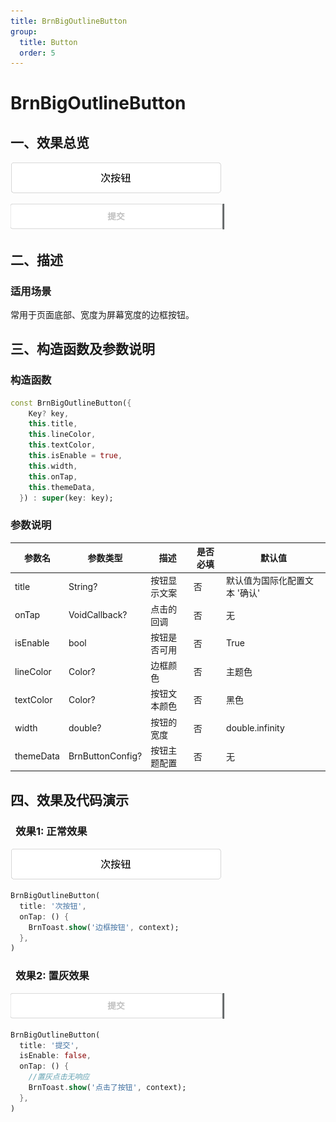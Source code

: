 ```yaml
---
title: BrnBigOutlineButton
group:
  title: Button
  order: 5
---
```


# BrnBigOutlineButton

## 一、效果总览

![](./img/BrnBigOutlineButton.png)

<img src="./img/BrnBigOutlineButtonDisabled.png" style="zoom:50%;" />

## 二、描述

### 适用场景

常用于页面底部、宽度为屏幕宽度的边框按钮。

## 三、构造函数及参数说明

### 构造函数

```dart
const BrnBigOutlineButton({
    Key? key,
    this.title,
    this.lineColor,
    this.textColor,
    this.isEnable = true,
    this.width,
    this.onTap,
    this.themeData,
  }) : super(key: key);
```
### 参数说明

| **参数名** | **参数类型** | 描述 | **是否必填** | **默认值** |
| --- | --- | --- | --- | --- |
| title | String? | 按钮显示文案 | 否 | 默认值为国际化配置文本 '确认' |
| onTap | VoidCallback? | 点击的回调 | 否 | 无 |
| isEnable | bool | 按钮是否可用 | 否 | True |
| lineColor | Color? | 边框颜色 | 否 | 主题色 |
| textColor | Color? | 按钮文本颜色 | 否 | 黑色 |
| width | double? | 按钮的宽度 | 否 | double.infinity |
| themeData | BrnButtonConfig? | 按钮主题配置 | 否 | 无 |

## 四、效果及代码演示

###  效果1: 正常效果


![](./img/BrnBigOutlineButton.png)


```dart
BrnBigOutlineButton(
  title: '次按钮',
  onTap: () {
    BrnToast.show('边框按钮', context);
  },
)
```
###  效果2: 置灰效果

<img src="./img/BrnBigOutlineButtonDisabled.png" style="zoom:50%;" />


```dart
BrnBigOutlineButton(
  title: '提交',
  isEnable: false,
  onTap: () {
    //置灰点击无响应
    BrnToast.show('点击了按钮', context);
  },
)
```

